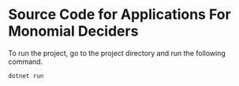 # Source Code for Applications For Monomial Deciders

To run the project, go to the project directory and run the following command.

```
dotnet run
```
